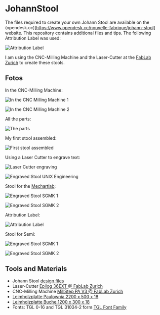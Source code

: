 # JohannStool

The files required to create your own Johann Stool are available on the (opendesk.cc)[https://www.opendesk.cc/nouvelle-fabrique/johann-stool] website.
This repository contains additional files and tips. The following Attribution Label was used:

![Attribution Label](AttributionLabel/qr_codes_opendesk.cc_johann_stool_single.png)

I am using the CNC-Milling Machine and the Laser-Cutter at the [FabLab Zurich](http://zurich.fablab.ch/) to create these stools.

## Fotos

In the CNC-Milling Machine:

![In the CNC Milling Machine 1](Fotos/JohanStool_01.jpeg)

![In the CNC Milling Machine 2](Fotos/JohanStool_02.jpeg)


All the parts:

![The parts](Fotos/JohanStool_03.jpeg)


My first stool assembled:

![First stool assembled](Fotos/JohanStool_04.jpeg)


Using a Laser Cutter to engrave text:

![Laser Cutter engraving](Fotos/JohanStool_05.jpeg)

![Engraved Stool UNIX Engineering](Fotos/JohanStool_06.jpeg)


Stool for the [Mechartlab](http://mechatronicart.ch/):

![Engraved Stool SGMK 1](Fotos/JohanStool_07.jpeg)

![Engraved Stool SGMK 2](Fotos/JohanStool_08.jpeg)


Attribution Label:

![Attribution Label](Fotos/JohanStool_09.jpeg)

Stool for Semi:

![Engraved Stool SGMK 1](Fotos/JohanStool_07.jpeg)

![Engraved Stool SGMK 2](Fotos/JohanStool_08.jpeg)


## Tools and Materials
* Johann Stool [design files](https://www.opendesk.cc/nouvelle-fabrique/johann-stool)
* Laser-Cutter [Epilog 36EXT @ FabLab Zurich](http://wiki.zurich.fablab.ch/index.php?title=Epilog_36EXT)
* CNC-Milling Machine [MillStep PA V3 @ FabLab Zurich](http://wiki.zurich.fablab.ch/CNC_Fräse)
* [Leimholzplatte Paulownia 2200 x 500 x 18](https://www.bauhaus.info/leimholzplatten/exclusivholz-leimholzplatte-/p/14084266)
* [Leimholzplatte Buche 1200 x 300 x 18](https://www.bauhaus.info/leimholzplatten/buche-leimholz-bc-1200x300x18mm/p/14076700)
* Fonts: TGL 0-16 and TGL 31034-2 form [TGL Font Family](http://www.1001fonts.com/tgl-font.html)
